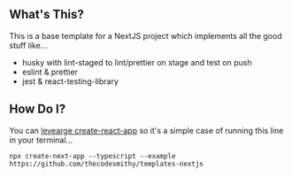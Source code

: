 ## What's This?

This is a base template for a NextJS project which implements all the good stuff like...

- husky with lint-staged to lint/prettier on stage and test on push
- eslint & prettier
- jest & react-testing-library

## How Do I?

You can [levearge create-react-app](https://nextjs.org/docs/api-reference/create-next-app) so it's a simple case of running this line in your terminal...

```
npx create-next-app --typescript --example https://github.com/thecodesmithy/templates-nextjs
```
